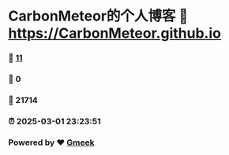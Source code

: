 # CarbonMeteor的个人博客 :link: https://CarbonMeteor.github.io 
### :page_facing_up: [11](https://CarbonMeteor.github.io/tag.html) 
### :speech_balloon: 0 
### :hibiscus: 21714 
### :alarm_clock: 2025-03-01 23:23:51 
### Powered by :heart: [Gmeek](https://github.com/Meekdai/Gmeek)
